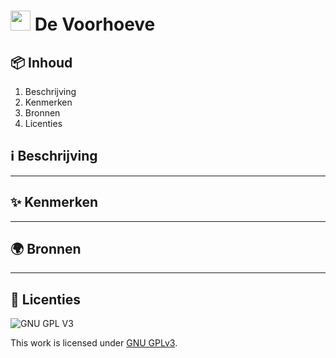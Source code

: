 # <img src="https://user-images.githubusercontent.com/47314813/211351312-ca3f7823-2552-498c-987c-9747ebee92c0.png" height="32px"> De Voorhoeve

## 📦 Inhoud
1. Beschrijving
2. Kenmerken
3. Bronnen
4. Licenties

## ℹ️ Beschrijving
***

## ✨ Kenmerken
***

## 🌍 Bronnen
***

## 🪪 Licenties

![GNU GPL V3](https://www.gnu.org/graphics/gplv3-127x51.png)

This work is licensed under [GNU GPLv3](./LICENSE).
